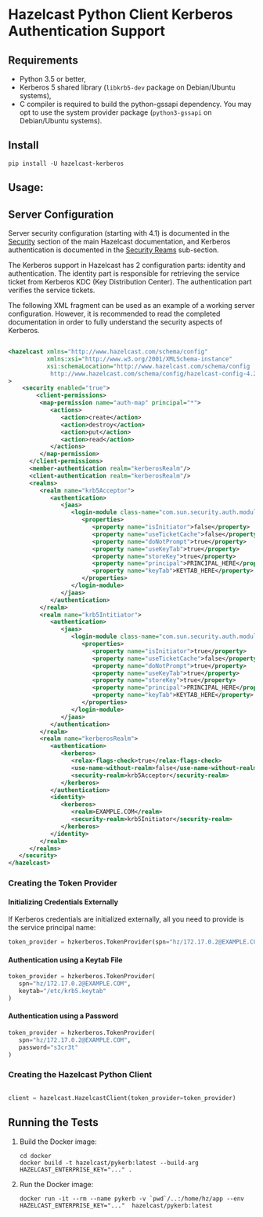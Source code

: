 # Hazelcast Python Client Kerberos Authentication Support

## Requirements

* Python 3.5 or better,
* Kerberos 5 shared library (`libkrb5-dev` package on Debian/Ubuntu systems),
* C compiler is required to build the python-gssapi dependency. You may opt to use the system provider
  package (`python3-gssapi` on Debian/Ubuntu systems).

## Install

```
pip install -U hazelcast-kerberos
```

## Usage:

## Server Configuration

Server security configuration (starting with 4.1) is documented in
the [Security](https://docs.hazelcast.com/imdg/latest/security/security.html) section of the main Hazelcast
documentation, and Kerberos authentication is documented in
the [Security Reams](https://docs.hazelcast.com/imdg/latest/security/security-realms.html#kerberos-authentication)
sub-section.

The Kerberos support in Hazelcast has 2 configuration parts: identity and authentication. The identity part is
responsible for retrieving the service ticket from Kerberos KDC (Key Distribution Center). The authentication part
verifies the service tickets.

The following XML fragment can be used as an example of a working server configuration. However, it is recommended to
read the completed documentation in order to fully understand the security aspects of Kerberos.

```xml

<hazelcast xmlns="http://www.hazelcast.com/schema/config"
           xmlns:xsi="http://www.w3.org/2001/XMLSchema-instance"
           xsi:schemaLocation="http://www.hazelcast.com/schema/config
            http://www.hazelcast.com/schema/config/hazelcast-config-4.2.xsd"
>
    <security enabled="true">
        <client-permissions>
         <map-permission name="auth-map" principal="*">
            <actions>
               <action>create</action>
               <action>destroy</action>
               <action>put</action>
               <action>read</action>
            </actions>
         </map-permission>
      </client-permissions>
      <member-authentication realm="kerberosRealm"/>
      <client-authentication realm="kerberosRealm"/>
      <realms>
         <realm name="krb5Acceptor">
            <authentication>
               <jaas>
                  <login-module class-name="com.sun.security.auth.module.Krb5LoginModule" usage="REQUIRED">
                     <properties>
                        <property name="isInitiator">false</property>
                        <property name="useTicketCache">false</property>
                        <property name="doNotPrompt">true</property>
                        <property name="useKeyTab">true</property>
                        <property name="storeKey">true</property>
                        <property name="principal">PRINCIPAL_HERE</property>
                        <property name="keyTab">KEYTAB_HERE</property>
                     </properties>
                  </login-module>
               </jaas>
            </authentication>
         </realm>
         <realm name="krb5Intitiator">
            <authentication>
               <jaas>
                  <login-module class-name="com.sun.security.auth.module.Krb5LoginModule" usage="REQUIRED">
                     <properties>
                        <property name="isInitiator">true</property>
                        <property name="useTicketCache">false</property>
                        <property name="doNotPrompt">true</property>
                        <property name="useKeyTab">true</property>
                        <property name="storeKey">true</property>
                        <property name="principal">PRINCIPAL_HERE</property>
                        <property name="keyTab">KEYTAB_HERE</property>
                     </properties>
                  </login-module>
               </jaas>
            </authentication>
         </realm>
         <realm name="kerberosRealm">
            <authentication>
               <kerberos>
                  <relax-flags-check>true</relax-flags-check>
                  <use-name-without-realm>false</use-name-without-realm>
                  <security-realm>krb5Acceptor</security-realm>
               </kerberos>
            </authentication>
            <identity>
               <kerberos>
                  <realm>EXAMPLE.COM</realm>
                  <security-realm>krb5Initiator</security-realm>
               </kerberos>
            </identity>
         </realm>
      </realms>
   </security>
</hazelcast>

```

### Creating the Token Provider

#### Initializing Credentials Externally

If Kerberos credentials are initialized externally, all you need to provide is the service principal name:

```python
token_provider = hzkerberos.TokenProvider(spn="hz/172.17.0.2@EXAMPLE.COM")
```

#### Authentication using a Keytab File

```python
token_provider = hzkerberos.TokenProvider(
   spn="hz/172.17.0.2@EXAMPLE.COM",
   keytab="/etc/krb5.keytab"
)
```

#### Authentication using a Password

```python
token_provider = hzkerberos.TokenProvider(
   spn="hz/172.17.0.2@EXAMPLE.COM",
   password="s3cr3t"
)
```

### Creating the Hazelcast Python Client

```python

client = hazelcast.HazelcastClient(token_provider=token_provider)
```

## Running the Tests

1. Build the Docker image:
    ```
    cd docker
    docker build -t hazelcast/pykerb:latest --build-arg HAZELCAST_ENTERPRISE_KEY="..." .
    ```
2. Run the Docker image:
    ```
    docker run -it --rm --name pykerb -v `pwd`/..:/home/hz/app --env HAZELCAST_ENTERPRISE_KEY="..."  hazelcast/pykerb:latest
    ```
